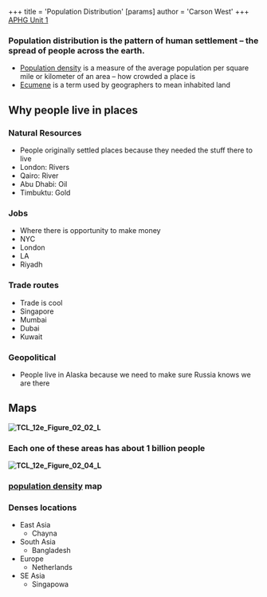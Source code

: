 +++
 title = 'Population Distribution'
[params]
	author = 'Carson West'
+++
 [APHG Unit 1](./../aphg-unit-1/)
### Population distribution is the pattern of human settlement – the spread of people across the earth.

- [Population density](./../population-density/) is a measure of the average population per square mile or kilometer of an area – how crowded a place is
- [Ecumene](./../ecumene/) is a term used by geographers to mean inhabited land
## Why people live in places
### Natural Resources
- People originally settled places because they needed the stuff there to live
- London: Rivers
- Qairo: River
- Abu Dhabi: Oil
- Timbuktu: Gold
### Jobs
- Where there is opportunity to make money
- NYC
- London
- LA
- Riyadh
### Trade routes
- Trade is cool
- Singapore
- Mumbai
- Dubai
- Kuwait
### Geopolitical
- People live in Alaska because we need to make sure Russia knows we are there




## Maps
**![TCL_12e_Figure_02_02_L](https://lh7-rt.googleusercontent.com/slidesz/AGV_vUccNOtJwISgnv0khZ-BiBlyfL3ClVlUVWLcvt5EEAOZCuoARp06ekTnI91X-1dYGgcEtXimGKfB929oayd1zv5VXPajStfQ5q7ct5ZSMeD8JPclMBvl5nZdcyZMvAivDEEEUGZQc9HYa9EeX1k7exyD_QtW4D_dukatfQ=s2048?key=B659LZ_lNi3daDyxDVX5ew)**
### Each one of these areas has about 1 billion people

**![TCL_12e_Figure_02_04_L](https://lh7-rt.googleusercontent.com/slidesz/AGV_vUcz3zP5g_8vZGTKwhAIgVDM9MDNWkr2I_Nobqaa9yMCrVHNrWJf6809DZ2gKgc-vKKbkrpx9D1s8ShVkaitO0EG0fOGaFSi9yBNKxwT4qXLLr6SuapbAOtPBLxow-hia8ewAe3XHERnAB-rLDsa_SD4Pd7Ebk6Dp76_Rj4=s2048?key=B659LZ_lNi3daDyxDVX5ew)**
### [population density](./../population-density/) map
### Denses locations
- East Asia
	- Chayna
- South Asia
	- Bangladesh
- Europe
	- Netherlands
- SE Asia
	- Singapowa